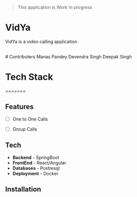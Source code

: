 >This application is Work In progress
# VidYa
VidYa is a video calling application 

<br>
# Contributers
Manas Pandey
Devendra Singh
Deepak Singh

# Tech Stack

=======

## Features
- [ ] One to One Calls
- [ ] Group Calls


## Tech 

- **Backend** - SpringBoot
- **FrontEnd** - React/Angular
- **Databases** - Postresql
- **Deployment** - Docker

## Installation
